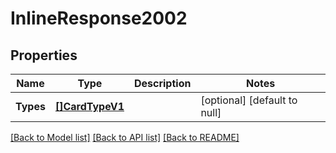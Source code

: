 # InlineResponse2002

## Properties
Name | Type | Description | Notes
------------ | ------------- | ------------- | -------------
**Types** | [**[]CardTypeV1**](Card_type.v1.md) |  | [optional] [default to null]

[[Back to Model list]](../README.md#documentation-for-models) [[Back to API list]](../README.md#documentation-for-api-endpoints) [[Back to README]](../README.md)

